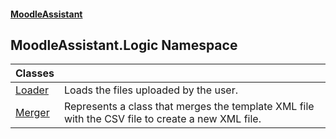 #### [MoodleAssistant](index.md 'index')

## MoodleAssistant.Logic Namespace

| Classes | |
| :--- | :--- |
| [Loader](MoodleAssistant.Logic.Loader.md 'MoodleAssistant.Logic.Loader') | Loads the files uploaded by the user. |
| [Merger](MoodleAssistant.Logic.Merger.md 'MoodleAssistant.Logic.Merger') | Represents a class that merges the template XML file with the CSV file to create a new XML file. |
